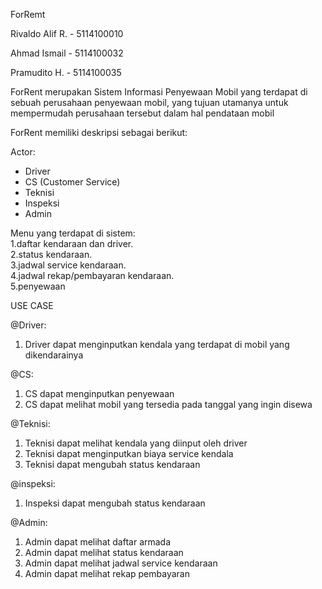 ForRemt

Rivaldo Alif R. - 5114100010

Ahmad Ismail    - 5114100032

Pramudito H.    - 5114100035

ForRent merupakan Sistem Informasi Penyewaan Mobil yang terdapat di sebuah perusahaan penyewaan mobil, yang tujuan utamanya untuk mempermudah perusahaan tersebut dalam hal pendataan mobil

ForRent memiliki deskripsi sebagai berikut:

Actor:
- Driver
- CS (Customer Service)
- Teknisi
- Inspeksi
- Admin

Menu yang terdapat di sistem:</br>
1.daftar kendaraan dan driver.</br>
2.status kendaraan.</br>
3.jadwal service kendaraan.</br>
4.jadwal rekap/pembayaran kendaraan. </br>
5.penyewaan </br>

USE CASE

@Driver:
1. Driver dapat menginputkan kendala yang terdapat di mobil yang dikendarainya

@CS:
1. CS dapat menginputkan penyewaan
2. CS dapat melihat mobil yang tersedia pada tanggal yang ingin disewa

@Teknisi:
1. Teknisi dapat melihat kendala yang diinput oleh driver
2. Teknisi dapat menginputkan biaya service kendala
3. Teknisi dapat mengubah status kendaraan

@inspeksi:
1. Inspeksi dapat mengubah status kendaraan

@Admin:
1. Admin dapat melihat daftar armada
2. Admin dapat melihat status kendaraan
3. Admin dapat melihat jadwal service kendaraan
4. Admin dapat melihat rekap pembayaran
